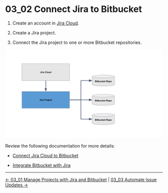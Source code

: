 # 03_02 Connect Jira to Bitbucket

1. Create an account in [Jira Cloud](https://jira.atlassian.com/).

1. Create a Jira project.

1. Connect the Jira project to one or more Bitbucket repositories.

![Connect Jira to Bitbucket](./images/03_02-Connect-Jira-to-Bitbucket.png)

Review the following documentation for more details:

- [Connect Jira Cloud to Bitbucket](https://support.atlassian.com/jira-cloud-administration/docs/connect-jira-cloud-to-bitbucket/)

- [Integrate Bitbucket with Jira](https://support.atlassian.com/jira-cloud-administration/docs/integrate-bitbucket-with-jira/)


<!-- FooterStart -->
---
[← 03_01 Manage Projects with Jira and Bitbucket](../03_01_manage_projects/README.md) | [03_03 Automate Issue Updates →](../03_03_automate_issue_updates/README.md)
<!-- FooterEnd -->
